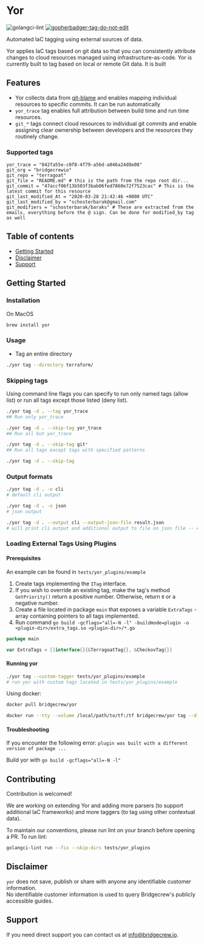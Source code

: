 # Yor
![golangci-lint](https://github.com/bridgecrewio/yor/workflows/tests/badge.svg)
<a href='https://github.com/jpoles1/gopherbadger' target='_blank'>![gopherbadger-tag-do-not-edit](https://img.shields.io/badge/Go%20Coverage-72%25-brightgreen.svg?longCache=true&style=flat)</a>

Automated IaC tagging using external sources of data.

Yor applies IaC tags based on git data so that you can consistently attribute changes to cloud resources managed using infrastructure-as-code. Yor is currently built to tag based on local or remote Git data. It is built 



## Features

* Yor collects data from [git-blame](https://git-scm.com/docs/git-blame) and enables mapping individual resources to specific commits. It can be run automatically  
* ```yor_trace``` tag enables full attribution between build time and run time resources. 
* ```git_*``` tags  connect cloud resources to individual git commits and enable assigning clear ownership between developers and the resources they routinely change.

 

### Supported tags

```
yor_trace = "842fa55e-c0f8-4f79-a56d-a046a24d8e08"
git_org = "bridgecrewio"
git_repo = "terragoat"
git_file = "README.md" # this is the path from the repo root dir...
git_commit = "47accf06f13b503f3bab06fed7860e72f7523cac" # This is the latest commit for this resource
git_last_modified_At = "2020-03-28 21:42:46 +0000 UTC"
git_last_modified_by = "schosterbarak@gmail.com"
git_modifiers = "schosterbarak/baraks" # These are extracted from the emails, everything before the @ sign. Can be done for modified_by tag as well
```



## **Table of contents**

- [Getting Started](#getting-started)
- [Disclaimer](#disclaimer)
- [Support](#support)

## Getting Started

### Installation

On MacOS

```sh
brew install yor
```



### Usage

* Tag an entire directory

```sh
./yor tag --directory terraform/
```

### Skipping tags 

Using command line flags you can specify to run only named tags (allow list) or run all tags except 
those listed (deny list).

```sh
./yor tag -d . --tag yor_trace
## Run only yor_trace

./yor tag -d . --skip-tag yor_trace
## Run all but yor_trace

./yor tag -d . --skip-tag git*
## Run all tags except tags with specified patterns

./yor tag -d . --skip-tag
```

### Output formats

```sh
./yor tag -d . -o cli
# default cli output

./yor tag -d . -o json
# json output

./yor tag -d . --output cli --output-json-file result.json
# will print cli output and additional output to file on json file -- enables prgormatic analysis alongside printing human readable result
```

### Loading External Tags Using Plugins

#### Prerequisites

An example can be found in `tests/yor_plugins/example`

1. Create tags implementing the `ITag` interface.
2. If you wish to override an existing tag, make the tag's method `GetPriority()` return a positive number. Otherwise, return `0` or a negative number.
3. Create a file located in package `main` that exposes a variable `ExtraTags` - array containing pointers to all tags implemented.
4. Run command `go build -gcflags="all=-N -l" -buildmode=plugin -o <plugin-dir>/extra_tags.so <plugin-dir>/*.go`

```go
package main

var ExtraTags = []interface{}{&TerragoatTag{}, &CheckovTag{}}
```

#### Running yor

```sh
./yor tag --custom-tagger tests/yor_plugins/example
# run yor with custom tags located in tests/yor_plugins/example
```

Using docker:
```sh
docker pull bridgecrew/yor

docker run --tty --volume /local/path/to/tf:/tf bridgecrew/yor tag --directory /tf
```


#### Troubleshooting
If you encounter the following error: 
`plugin was built with a different version of package ...`

Build yor with `go build -gcflags="all=-N -l"`


## Contributing

Contribution is welcomed! 

We are working on extending Yor and adding more parsers (to support additional IaC frameworks) and more taggers (to tag using other contextual data).

To maintain our conventions, please run lint on your branch before opening a PR. To run lint:
```sh
golangci-lint run --fix --skip-dirs tests/yor_plugins
```

## Disclaimer

`yor` does not save, publish or share with anyone any identifiable customer information.  
No identifiable customer information is used to query Bridgecrew's publicly accessible guides.

## Support

If you need direct support you can contact us at info@bridgecrew.io.
